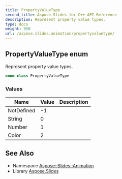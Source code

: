 ```yaml
---
title: PropertyValueType
second_title: Aspose.Slides for C++ API Reference
description: Represent property value types.
type: docs
weight: 950
url: /aspose.slides.animation/propertyvaluetype/
---
```

## PropertyValueType enum


Represent property value types.

```cpp
enum class PropertyValueType
```

### Values

| Name | Value | Description |
| --- | --- | --- |
| NotDefined | -1 |  |
| String | 0 |  |
| Number | 1 |  |
| Color | 2 |  |

## See Also

* Namespace [Aspose::Slides::Animation](../)
* Library [Aspose.Slides](../../)